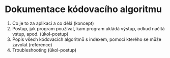 # Dokumentace kódovacího algoritmu
1) Co je to za aplikaci a co dělá (koncept)
2) Postup, jak program používat, kam program ukládá výstup, odkud načítá vstup, apod. (úkol-postup)
3) Popis všech kódovacích algoritmů s indexem, pomocí kterého se může zavolat (reference)
4) Troubleshooting (úkol-postup)
